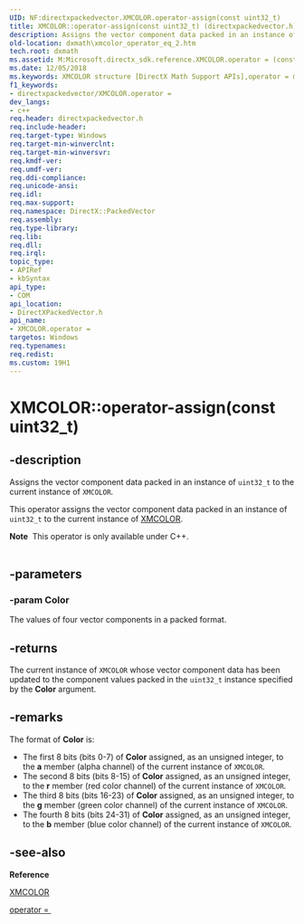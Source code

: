 ```yaml
---
UID: NF:directxpackedvector.XMCOLOR.operator-assign(const uint32_t)
title: XMCOLOR::operator-assign(const uint32_t) (directxpackedvector.h)
description: Assigns the vector component data packed in an instance of uint32_t to the current instance of XMCOLOR.
old-location: dxmath\xmcolor_operator_eq_2.htm
tech.root: dxmath
ms.assetid: M:Microsoft.directx_sdk.reference.XMCOLOR.operator = (const uint32_t)
ms.date: 12/05/2018
ms.keywords: XMCOLOR structure [DirectX Math Support APIs],operator = method, XMCOLOR.operator =(const uint32_t), XMCOLOR.operator-assign(const uint32_t), XMCOLOR.operator=, XMCOLOR::operator-assign(const uint32_t), XMCOLOR::operator=, dxmath.xmcolor_operator_eq_2, operator = method [DirectX Math Support APIs], operator = method [DirectX Math Support APIs],XMCOLOR structure, operator=
f1_keywords:
- directxpackedvector/XMCOLOR.operator =
dev_langs:
- c++
req.header: directxpackedvector.h
req.include-header: 
req.target-type: Windows
req.target-min-winverclnt: 
req.target-min-winversvr: 
req.kmdf-ver: 
req.umdf-ver: 
req.ddi-compliance: 
req.unicode-ansi: 
req.idl: 
req.max-support: 
req.namespace: DirectX::PackedVector
req.assembly: 
req.type-library: 
req.lib: 
req.dll: 
req.irql: 
topic_type:
- APIRef
- kbSyntax
api_type:
- COM
api_location:
- DirectXPackedVector.h
api_name:
- XMCOLOR.operator =
targetos: Windows
req.typenames: 
req.redist: 
ms.custom: 19H1
---
```


# XMCOLOR::operator-assign(const uint32_t)


## -description


Assigns the vector component data packed in an instance of <code>uint32_t</code> to the current instance of
  <code>XMCOLOR</code>.

This operator assigns the vector component data packed in an instance of <code>uint32_t</code> to the current instance of
  <a href="https://docs.microsoft.com/windows/desktop/api/directxpackedvector/ns-directxpackedvector-xmcolor">XMCOLOR</a>.
<div class="alert"><b>Note</b>  This operator is only available under C++.</div><div> </div>

## -parameters




### -param Color

The values of four vector components in a packed format.
	    


## -returns



The current instance of <code>XMCOLOR</code> whose vector component data has been
		updated to the component values packed in the <code>uint32_t</code> instance specified by
		the <b>Color</b> argument.
	    




## -remarks



The format of <b>Color</b> is:

<ul>
<li>
The first 8 bits (bits 0-7) of <b>Color</b> assigned, as an unsigned integer, to the <b>a</b> member (alpha
       channel) of the current instance of <code>XMCOLOR</code>.

</li>
<li>
The second 8 bits (bits 8-15) of <b>Color</b> assigned, as an unsigned integer, to the <b>r</b> member (red
       color channel) of the current instance of <code>XMCOLOR</code>.

</li>
<li>
The third 8 bits (bits 16-23) of <b>Color</b> assigned, as an unsigned integer, to the <b>g</b> member (green
       color channel) of the current instance of <code>XMCOLOR</code>.

</li>
<li>
The fourth 8 bits (bits 24-31) of <b>Color</b> assigned, as an unsigned integer, to the <b>b</b> member (blue
       color channel) of the current instance of <code>XMCOLOR</code>.

</li>
</ul>



## -see-also




<b>Reference</b>



<a href="https://docs.microsoft.com/windows/desktop/api/directxpackedvector/ns-directxpackedvector-xmcolor">XMCOLOR</a>



<a href="https://msdn.microsoft.com/7dbba878-2f03-451f-b02b-75e531b6315b">operator = </a>
 

 


